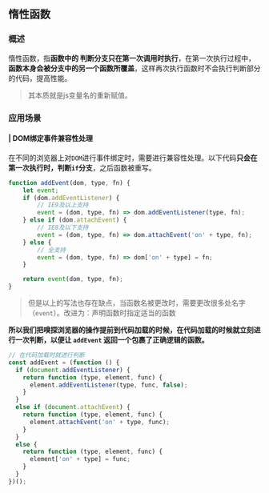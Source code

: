 ## 惰性函数
### 概述
惰性函数，指**函数中的 判断分支只在第一次调用时执行**，在第一次执行过程中，**函数本身会被分支中的另一个函数所覆盖**，这样再次执行函数时不会执行判断部分的代码，提高性能。

> 其本质就是js变量名的重新赋值。
### 应用场景
#### | DOM绑定事件兼容性处理
在不同的浏览器上对`DOM`进行事件绑定时，需要进行兼容性处理。以下代码**只会在第一次执行时，判断`if`分支**，之后函数被重写。
```js
function addEvent(dom, type, fn) {
    let event;
    if (dom.addEventListener) {
        // IE9及以上支持
        event = (dom, type, fn) => dom.addEventListener(type, fn);
    } else if (dom.attachEvent) {
        // IE8及以下支持
        event = (dom, type, fn) => dom.attachEvent('on' + type, fn);
    } else {
        // 全支持
        event = (dom, type, fn) => dom['on' + type] = fn;
    }

    return event(dom, type, fn);
}
```

> 但是以上的写法也存在缺点，当函数名被更改时，需要更改很多处名字（`event`）。改进为：声明函数时指定适当的函数

**所以我们把嗅探浏览器的操作提前到代码加载的时候，在代码加载的时候就立刻进行一次判断，以便让 `addEvent` 返回一个包裹了正确逻辑的函数。**

```js
// 在代码加载时就进行判断
const addEvent = (function () {
  if (document.addEventListener) {
    return function (type, element, func) {
      element.addEventListener(type, func, false);
    }
  }
  else if (document.attachEvent) {
    return function (type, element, func) {
      element.attachEvent('on' + type, func);
    }
  }
  else {
    return function (type, element, func) {
      element['on' + type] = func;
    }
  }
})();
```
